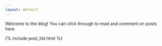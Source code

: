 ```yaml
---
layout: default
---
```


Welcome to the blog! You can click through to read and comment on posts here.

{% include post_list.html %}
